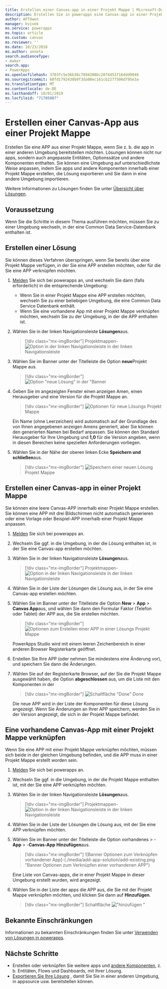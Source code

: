 ```yaml
---
title: Erstellen einer Canvas-app in einer Projekt Mappe | Microsoft-Dokumentation
description: Erstellen Sie in powerapps eine Canvas-app in einer Projekt Mappe, damit Sie die app in einer anderen Umgebung bereitstellen können.
author: AFTOwen
manager: kvivek
ms.service: powerapps
ms.topic: article
ms.custom: canvas
ms.reviewer: ''
ms.date: 10/23/2018
ms.author: anneta
search.audienceType:
- maker
search.app:
- PowerApps
ms.openlocfilehash: 3703fc5e36b38c7894300bc2074453716ddd9946
ms.sourcegitcommit: 60fd1792430b9f3da08ec161cb2277506d795e3a
ms.translationtype: MT
ms.contentlocale: de-DE
ms.lasthandoff: 10/01/2019
ms.locfileid: "71705087"
---
```

# <a name="create-a-canvas-app-from-within-a-solution"></a>Erstellen einer Canvas-App aus einer Projekt Mappe

Erstellen Sie eine APP aus einer Projekt Mappe, wenn Sie z. b. die app in einer anderen Umgebung bereitstellen möchten. Lösungen können nicht nur apps, sondern auch angepasste Entitäten, Optionssätze und andere Komponenten enthalten. Sie können eine Umgebung auf unterschiedlichste Weise anpassen, indem Sie apps und andere Komponenten innerhalb einer Projekt Mappe erstellen, die Lösung exportieren und Sie dann in eine andere Umgebung importieren.

Weitere Informationen zu Lösungen finden Sie unter [Übersicht über Lösungen](../common-data-service/solutions-overview.md).

## <a name="prerequisite"></a>Voraussetzung

Wenn Sie die Schritte in diesem Thema ausführen möchten, müssen Sie zu einer Umgebung wechseln, in der eine Common Data Service-Datenbank enthalten ist.

## <a name="create-a-solution"></a>Erstellen einer Lösung

Sie können dieses Verfahren überspringen, wenn Sie bereits über eine Projekt Mappe verfügen, in der Sie eine APP erstellen möchten, oder für die Sie eine APP verknüpfen möchten.

1. [Melden](https://web.powerapps.com?utm_source=padocs&utm_medium=linkinadoc&utm_campaign=referralsfromdoc) Sie sich bei powerapps an, und wechseln Sie dann (falls erforderlich) in die entsprechende Umgebung:

    - Wenn Sie in einer Projekt Mappe eine APP erstellen möchten, wechseln Sie zu einer beliebigen Umgebung, die eine Common Data Service Datenbank enthält.
    - Wenn Sie eine vorhandene App mit einer Projekt Mappe verknüpfen möchten, wechseln Sie zu der Umgebung, in der die APP enthalten ist.

1. Wählen Sie in der linken Navigationsleiste **Lösungen**aus.

    > [!div class="mx-imgBorder"]
    > Projektmappen- ![Option in der linken Navigationsleiste in der linken](./media/add-app-solution/left-nav.png "") Navigationsleiste

1. Wählen Sie im Banner unter der Titelleiste die Option **neue**Projekt Mappe aus.

    > [!div class="mx-imgBorder"]
    > ![Option "neue Lösung" in der "Banner](./media/add-app-solution/banner-new-solution.png "New-Solution\"-Option im Banner")

1. Geben Sie im angezeigten Fenster einen anzeigen Amen, einen Herausgeber und eine Version für die Projekt Mappe an.

    > [!div class="mx-imgBorder"]
    > ![Optionen für neue Lösungs](./media/add-app-solution/configure-new-solution.png "Optionen für eine neue") Projekt Mappe

    Ein Name (ohne Leerzeichen) wird automatisch auf der Grundlage des von Ihnen angegebenen anzeigen Amens generiert, aber Sie können den generierten Namen bei Bedarf anpassen. Sie können den Standard Herausgeber für Ihre Umgebung und **1,0** für die Version angeben, wenn in diesen Bereichen keine speziellen Anforderungen vorliegen.

1. Wählen Sie in der Nähe der oberen linken Ecke **Speichern und schließen**aus.

    > [!div class="mx-imgBorder"]
    > ![Speichern einer neuen Lösung](./media/add-app-solution/save-new-solution.png "Speichern einer neuen") Projekt Mappe

## <a name="create-a-canvas-app-in-a-solution"></a>Erstellen einer Canvas-app in einer Projekt Mappe

Sie können eine leere Canvas-APP innerhalb einer Projekt Mappe erstellen. Sie können eine APP mit drei Bildschirmen nicht automatisch generieren oder eine Vorlage oder Beispiel-APP innerhalb einer Projekt Mappe anpassen.

1. [Melden](https://web.powerapps.com?utm_source=padocs&utm_medium=linkinadoc&utm_campaign=referralsfromdoc) Sie sich bei powerapps an.

1. Wechseln Sie ggf. in die Umgebung, in der die Lösung enthalten ist, in der Sie eine Canvas-app erstellen möchten.

1. Wählen Sie in der linken Navigationsleiste **Lösungen**aus.

    > [!div class="mx-imgBorder"]
    > Projektmappen- ![Option in der linken Navigationsleiste in der linken](./media/add-app-solution/left-nav.png "") Navigationsleiste

1. Wählen Sie in der Liste der Lösungen die Lösung aus, in der Sie eine Canvas-app erstellen möchten.

1. Wählen Sie im Banner unter der Titelleiste die Option **New** > **App** > **Canvas App**aus, und wählen Sie dann den Formular Faktor (Telefon oder Tablet) der APP aus, die Sie erstellen möchten.

    > [!div class="mx-imgBorder"]
    > ![Optionen zum Erstellen einer APP in einer Lösungs](./media/add-app-solution/new-option.png "Option zum Erstellen einer APP in einer") Projekt Mappe

    PowerApps Studio wird mit einem leeren Zeichenbereich in einer anderen Browser Registerkarte geöffnet.

1. Erstellen Sie Ihre APP (oder nehmen Sie mindestens eine Änderung vor), und speichern Sie dann die Änderungen.

1. Wählen Sie auf der Registerkarte Browser, auf der Sie die Projekt Mappe ausgewählt haben, die Option **abgeschlossen** aus, um die Liste mit den Komponenten in der

    > [!div class="mx-imgBorder"]
    > ![](./media/add-app-solution/done-button.png "Schaltfläche") "Done" Done

    Die neue APP wird in der Liste der Komponenten für diese Lösung angezeigt. Wenn Sie Änderungen an Ihrer APP speichern, werden Sie in der Version angezeigt, die sich in der Projekt Mappe befindet.

## <a name="link-an-existing-canvas-app-to-a-solution"></a>Eine vorhandene Canvas-App mit einer Projekt Mappe verknüpfen

Wenn Sie eine APP mit einer Projekt Mappe verknüpfen möchten, müssen sich beide in der gleichen Umgebung befinden, und die APP muss in einer Projekt Mappe erstellt worden sein.

1. [Melden](https://web.powerapps.com?utm_source=padocs&utm_medium=linkinadoc&utm_campaign=referralsfromdoc) Sie sich bei powerapps an.

1. Wechseln Sie ggf. in die Umgebung, in der die Projekt Mappe enthalten ist, mit der Sie eine APP verknüpfen möchten.

1. Wählen Sie in der linken Navigationsleiste **Lösungen**aus.

    > [!div class="mx-imgBorder"]
    > Projektmappen- ![Option in der linken Navigationsleiste in der linken](./media/add-app-solution/left-nav.png "") Navigationsleiste

1. Wählen Sie in der Liste der Lösungen die Lösung aus, mit der Sie eine APP verknüpfen möchten.

1. Wählen Sie im Banner unter der Titelleiste die Option vorhandenes  > -**App** > -**Canvas-App** **Hinzufügen**aus.

    > [!div class="mx-imgBorder"]
    > ![Banner Optionen zum Verknüpfen vorhandener App]-(./media/add-app-solution/add-existing.png "Banner Optionen zum Verknüpfen einer vorhandenen APP")

    Eine Liste von Canvas-apps, die in einer Projekt Mappe in dieser Umgebung erstellt wurden, wird angezeigt.

1. Wählen Sie in der Liste der apps die APP aus, die Sie mit der Projekt Mappe verknüpfen möchten, und klicken Sie dann auf **Hinzufügen**.

    > [!div class="mx-imgBorder"]
    > Schaltfläche !["hinzufügen](./media/add-app-solution/add-button.png "") "

## <a name="known-limitations"></a>Bekannte Einschränkungen

Informationen zu bekannten Einschränkungen finden Sie unter [Verwenden von Lösungen in powerapps](../common-data-service/use-solution-explorer.md#known-limitations). 

## <a name="next-steps"></a>Nächste Schritte

- Erstellen oder verknüpfen Sie weitere apps und [andere Komponenten](../common-data-service/use-solution-explorer.md), z. b. Entitäten, Flows und Dashboards, mit Ihrer Lösung.
- [Exportieren Sie Ihre Lösung](../common-data-service/import-update-export-solutions.md) , damit Sie Sie in einer anderen Umgebung, in appsource usw. bereitstellen können.
